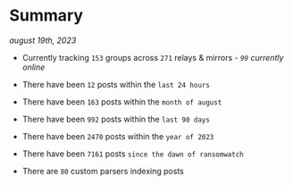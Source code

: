 
# Summary
_august 19th, 2023_

- Currently tracking `153` groups across `271` relays & mirrors - _`99` currently online_

- There have been `12` posts within the `last 24 hours`

- There have been `163` posts within the `month of august`

- There have been `992` posts within the `last 90 days`

- There have been `2470` posts within the `year of 2023`

- There have been `7161` posts `since the dawn of ransomwatch`

- There are `80` custom parsers indexing posts
